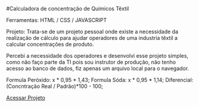 #Calculadora de concentração de Químicos Têxtil

Ferramentas: HTML / CSS / JAVASCRIPT

Projeto: Trata-se de um projeto pessoal onde existe a necessidade da realização de cálculo para ajudar operadores de uma industria têxtil a calcular concentrações de produto.

Percebi a necessidade dos operadores e desenvolvi esse projeto simples, como não faço parte da TI pois sou instrutor de produção, não tenho acesso ao banco de dados, fiz apenas um arquivo local para o navegador.

Formula Peróxido: x * 0,95 * 1,43;
Formula Sóda: x * 0,95 * 1,14;
Diferencial: (Concntração Real / Padrão)*100 - 100;

<a href="https://leonascimeto.github.io/calculo_concentracao_produtos/" target="_blank">Acessar Projeto</a>
